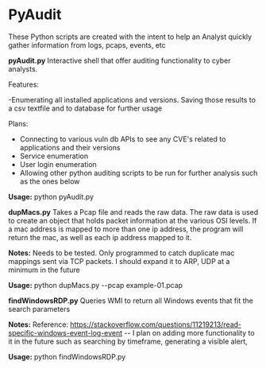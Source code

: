 # PyAudit
These Python scripts are created with the intent to help an Analyst quickly gather information from logs, pcaps, events, etc 

**pyAudit.py**
Interactive shell that offer auditing functionality to cyber analysts.

Features: 

-Enumerating all installed applications and versions. Saving those results to a csv textfile and to database for further usage

Plans:

- Connecting to various vuln db APIs to see any CVE's related to applications and their versions
- Service enumeration
- User login enumeration
- Allowing other python auditing scripts to be run for further analysis such as the ones below

**Usage:** python pyAudit.py


**dupMacs.py**
Takes a Pcap file and reads the raw data. The raw data is used to create an object that holds packet information at the various OSI levels. If a mac address is mapped to more than one ip address, the program will return the mac, as well as each ip address mapped to it.

**Notes:** Needs to be  tested. Only programmed to catch duplicate mac mappings sent via TCP packets. I should expand it to ARP, UDP at a minimum in the future

**Usage:** python dupMacs.py --pcap example-01.pcap 


**findWindowsRDP.py**
Queries WMI to return all Windows events that fit the search parameters

**Notes:** Reference: https://stackoverflow.com/questions/11219213/read-specific-windows-event-log-event -- I plan on adding more functionality to it in the future such as searching by timeframe, generating a visible alert,

**Usage:** python findWindowsRDP.py



